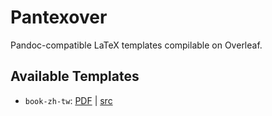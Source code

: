 Pantexover
==========

Pandoc-compatible LaTeX templates compilable on Overleaf.

## Available Templates

- `book-zh-tw`: [PDF][book-zh-tw.pdf] | [src](./book-zh-tw)


[book-zh-tw.pdf]: https://yongfu.name/pantexover/book-zh-tw/main.pdf
